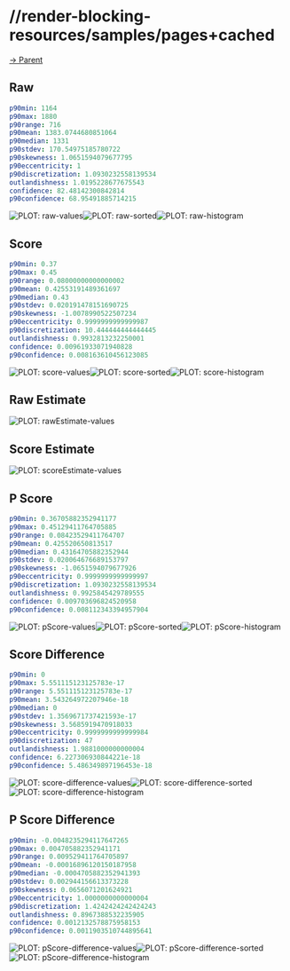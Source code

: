 
# //render-blocking-resources/samples/pages+cached

[→ Parent](../..)


## Raw


```yaml
p90min: 1164
p90max: 1880
p90range: 716
p90mean: 1383.0744680851064
p90median: 1331
p90stdev: 170.54975185780722
p90skewness: 1.0651594079677795
p90eccentricity: 1
p90discretization: 1.0930232558139534
outlandishness: 1.0195228677675543
confidence: 82.48142300842814
p90confidence: 68.95491885714215

```

![PLOT: raw-values](./raw/values.svg)![PLOT: raw-sorted](./raw/sorted.svg)![PLOT: raw-histogram](./raw/histogram.svg)
## Score


```yaml
p90min: 0.37
p90max: 0.45
p90range: 0.08000000000000002
p90mean: 0.42553191489361697
p90median: 0.43
p90stdev: 0.020191478151690725
p90skewness: -1.0078990522507234
p90eccentricity: 0.9999999999999987
p90discretization: 10.444444444444445
outlandishness: 0.9932813232250001
confidence: 0.00961933071940828
p90confidence: 0.008163610456123085

```

![PLOT: score-values](./score/values.svg)![PLOT: score-sorted](./score/sorted.svg)![PLOT: score-histogram](./score/histogram.svg)
## Raw Estimate

![PLOT: rawEstimate-values](./rawEstimate/values.svg)
## Score Estimate

![PLOT: scoreEstimate-values](./scoreEstimate/values.svg)
## P Score


```yaml
p90min: 0.36705882352941177
p90max: 0.45129411764705885
p90range: 0.08423529411764707
p90mean: 0.425520650813517
p90median: 0.43164705882352944
p90stdev: 0.020064676689153797
p90skewness: -1.0651594079677926
p90eccentricity: 0.9999999999999997
p90discretization: 1.0930232558139534
outlandishness: 0.9925845429789555
confidence: 0.009703696824520958
p90confidence: 0.008112343394957904

```

![PLOT: pScore-values](./pScore/values.svg)![PLOT: pScore-sorted](./pScore/sorted.svg)![PLOT: pScore-histogram](./pScore/histogram.svg)
## Score Difference


```yaml
p90min: 0
p90max: 5.551115123125783e-17
p90range: 5.551115123125783e-17
p90mean: 3.543264972207946e-18
p90median: 0
p90stdev: 1.3569671737421593e-17
p90skewness: 3.5685919470918033
p90eccentricity: 0.9999999999999984
p90discretization: 47
outlandishness: 1.9881000000000004
confidence: 6.227306930844221e-18
p90confidence: 5.486349897196453e-18

```

![PLOT: score-difference-values](./score-difference/values.svg)![PLOT: score-difference-sorted](./score-difference/sorted.svg)![PLOT: score-difference-histogram](./score-difference/histogram.svg)
## P Score Difference


```yaml
p90min: -0.0048235294117647265
p90max: 0.004705882352941171
p90range: 0.009529411764705897
p90mean: -0.00016896120150187958
p90median: -0.0004705882352941393
p90stdev: 0.002944156613373228
p90skewness: 0.0656071201624921
p90eccentricity: 1.0000000000000004
p90discretization: 1.4242424242424243
outlandishness: 0.8967388532235905
confidence: 0.0012132578875958153
p90confidence: 0.0011903510744895641

```

![PLOT: pScore-difference-values](./pScore-difference/values.svg)![PLOT: pScore-difference-sorted](./pScore-difference/sorted.svg)![PLOT: pScore-difference-histogram](./pScore-difference/histogram.svg)